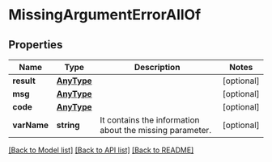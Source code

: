 # MissingArgumentErrorAllOf

## Properties
Name | Type | Description | Notes
------------ | ------------- | ------------- | -------------
**result** | [**AnyType**](.md) |  | [optional] 
**msg** | [**AnyType**](.md) |  | [optional] 
**code** | [**AnyType**](.md) |  | [optional] 
**varName** | **string** | It contains the information about the missing parameter. | [optional] 

[[Back to Model list]](../README.md#documentation-for-models) [[Back to API list]](../README.md#documentation-for-api-endpoints) [[Back to README]](../README.md)


